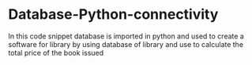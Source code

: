 # Database-Python-connectivity
In this code snippet database is imported in python and used to create a software for library by using database of library and use to calculate the total price of the book issued
